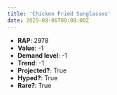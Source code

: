 ```yaml
---
title: 'Chicken Fried Sunglasses'
date: 2025-08-06T00:00:00Z
---
```

- **RAP**: 2978
- **Value**: -1
- **Demand level**: -1
- **Trend**: -1
- **Projected?**: True
- **Hyped?**: True
- **Rare?**: True
